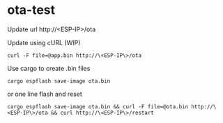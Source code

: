 # ota-test

Update url http://\<ESP-IP\>/ota

Update using cURL (WIP)

```curl -F file=@app.bin http://\<ESP-IP\>/ota```

Use cargo to create .bin files 

```cargo espflash save-image ota.bin```

or one line flash and reset

```cargo espflash save-image ota.bin && curl -F file=@ota.bin http://\<ESP-IP\>/ota && curl http://\<ESP-IP\>/restart```
